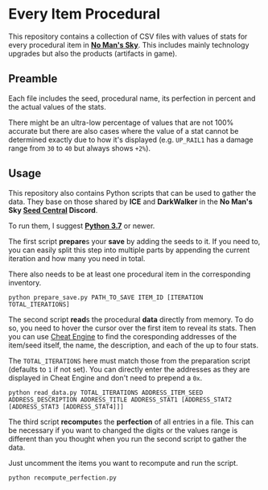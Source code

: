 # Every Item Procedural

This repository contains a collection of CSV files with values of stats for
every procedural item in [**No Man's Sky**](https://www.nomanssky.com/). This
includes mainly technology upgrades but also the products (artifacts in game).

## Preamble

Each file includes the seed, procedural name, its perfection in percent and the
actual values of the stats.

There might be an ultra-low percentage of values that are not 100% accurate but
there are also cases where the value of a stat cannot be determined exactly due to
how it's displayed (e.g. `UP_RAIL1` has a damage range from `30` to `40` but always
shows `+2%`).

## Usage

This repository also contains Python scripts that can be used to gather the data. They
base on those shared by **ICE** and **DarkWalker** in the **No Man's Sky [Seed Central](https://discord.gg/AEXcap6) Discord**.

To run them, I suggest [**Python 3.7**](https://www.python.org) or newer.

The first script **prepare**s your **save** by adding the seeds to it. If you need to,
you can easily split this step into multiple parts by appending the current iteration
and how many you need in total.

There also needs to be at least one procedural item in the corresponding inventory.

```
python prepare_save.py PATH_TO_SAVE ITEM_ID [ITERATION TOTAL_ITERATIONS]
```

The second script **read**s the procedural **data** directly from memory. To do so,
you need to hover the cursor over the first item to reveal its stats. Then you can use
[Cheat Engine](https://cheatengine.org/downloads.php) to find the coresponding
addresses of the item/seed itself, the name, the description, and each of the up to
four stats.

The `TOTAL_ITERATIONS` here must match those from the preparation script (defaults to
`1` if not set). You can directly enter the addresses as they are displayed in
Cheat Engine and don't need to prepend a `0x`.

```
python read_data.py TOTAL_ITERATIONS ADDRESS_ITEM_SEED ADDRESS_DESCRIPTION ADDRESS_TITLE ADDRESS_STAT1 [ADDRESS_STAT2 [ADDRESS_STAT3 [ADDRESS_STAT4]]]
```

The third script **recompute**s the **perfection** of all entries in a file. This can
be necessary if you want to changed the digits or the values range is different than you
thought when you run the second script to gather the data.

Just uncomment the items you want to recompute and run the script.

```
python recompute_perfection.py
```
